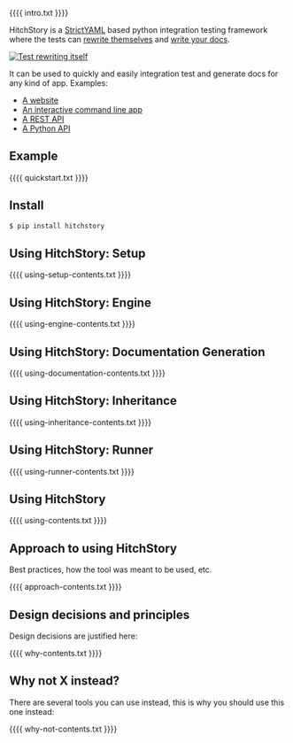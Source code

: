 {{{{ intro.txt }}}}

HitchStory is a [StrictYAML](why/strictyaml) based python integration testing framework where the tests can [rewrite themselves](why/rewrite) and [write your docs](approach/triality).

[![Test rewriting itself](https://hitchdev.com/images/video-thumb.png)](https://vimeo.com/822561823 "Test rewriting itself")

It can be used to quickly and easily integration test and generate docs for any kind of app. Examples:

* [A website](https://github.com/hitchdev/hitchstory/tree/master/examples/website)
* [An interactive command line app](https://github.com/hitchdev/hitchstory/tree/master/examples/commandline)
* [A REST API](https://github.com/hitchdev/hitchstory/tree/master/examples/restapi)
* [A Python API](https://github.com/hitchdev/hitchstory/tree/master/examples/pythonapi)


## Example

{{{{ quickstart.txt }}}}


## Install

```bash
$ pip install hitchstory
```

## Using HitchStory: Setup

{{{{ using-setup-contents.txt }}}}

## Using HitchStory: Engine

{{{{ using-engine-contents.txt }}}}

## Using HitchStory: Documentation Generation

{{{{ using-documentation-contents.txt }}}}

## Using HitchStory: Inheritance

{{{{ using-inheritance-contents.txt }}}}

## Using HitchStory: Runner

{{{{ using-runner-contents.txt }}}}

## Using HitchStory

{{{{ using-contents.txt }}}}

## Approach to using HitchStory

Best practices, how the tool was meant to be used, etc.

{{{{ approach-contents.txt }}}}

## Design decisions and principles

Design decisions are justified here:

{{{{ why-contents.txt }}}}

## Why not X instead?

There are several tools you can use instead, this is why you should use this one instead:

{{{{ why-not-contents.txt }}}}
